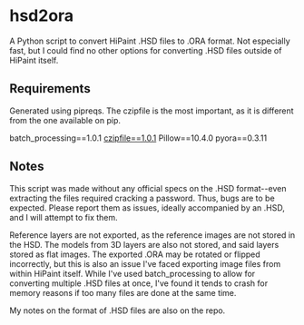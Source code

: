 # hsd2ora
A Python script to convert HiPaint .HSD files to .ORA format. Not especially fast, but I could find no other options for converting .HSD files outside of HiPaint itself.

## Requirements
Generated using pipreqs. The czipfile is the most important, as it is different from the one available on pip.

batch_processing==1.0.1
[czipfile==1.0.1](https://github.com/ziyuang/czipfile)
Pillow==10.4.0
pyora==0.3.11

## Notes
This script was made without any official specs on the .HSD format--even extracting the files required cracking a password. Thus, bugs are to be expected. Please report them as issues, ideally accompanied by an .HSD, and I will attempt to fix them.

Reference layers are not exported, as the reference images are not stored in the HSD. The models from 3D layers are also not stored, and said layers stored as flat images. The exported .ORA may be rotated or flipped incorrectly, but this is also an issue I've faced exporting image files from within HiPaint itself. While I've used batch_processing to allow for converting multiple .HSD files at once, I've found it tends to crash for memory reasons if too many files are done at the same time.

My notes on the format of .HSD files are also on the repo.

